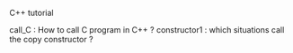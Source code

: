 C++ tutorial

call_C : How to call C program in C++ ?
constructor1 : which situations call the copy constructor ?
